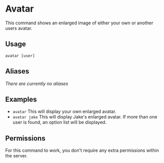# Avatar
This command shows an enlarged image of either your own or another users avatar.

## Usage
`avatar [user]`

## Aliases
*There are currently no aliases*

## Examples
- `avatar` This will display your own enlarged avatar.
- `avatar jake` This will display Jake's enlarged avatar. If more than one user is found, an option list will be displayed.

## Permissions
For this command to work, you don't require any extra permissions within the server.